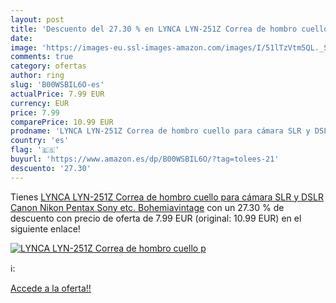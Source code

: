 ```yaml
---
layout: post
title: 'Descuento del 27.30 % en LYNCA LYN-251Z Correa de hombro cuello p'
date: 
image: 'https://images-eu.ssl-images-amazon.com/images/I/51lTzVtm5QL._SL200_.jpg'
comments: true
category: ofertas
author: ring
slug: 'B00WSBIL6O-es'
actualPrice: 7.99 EUR
currency: EUR
price: 7.99
comparePrice: 10.99 EUR
prodname: 'LYNCA LYN-251Z Correa de hombro cuello para cámara SLR y DSLR Canon Nikon Pentax Sony etc. Bohemiavintage'
country: 'es'
flag: '🇪🇸'
buyurl: 'https://www.amazon.es/dp/B00WSBIL6O/?tag=tolees-21'
descuento: '27.30'
---
```


Tienes [LYNCA LYN-251Z Correa de hombro cuello para cámara SLR y DSLR Canon Nikon Pentax Sony etc. Bohemiavintage](https://www.amazon.es/dp/B00WSBIL6O/?tag=tolees-21) con un 27.30 % de descuento con precio de oferta de 7.99 EUR (original: 10.99 EUR) en el siguiente enlace!

[![LYNCA LYN-251Z Correa de hombro cuello p](https://images-eu.ssl-images-amazon.com/images/I/51lTzVtm5QL._SL200_.jpg)](https://www.amazon.es/dp/B00WSBIL6O/?tag=tolees-21)

ℹ️:


[Accede a la oferta!!](https://www.amazon.es/dp/B00WSBIL6O/?tag=tolees-21)

